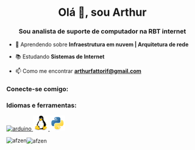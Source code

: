 <h1 align="center">Olá 👋, sou Arthur</h1>
<h3 align="center">Sou analista de suporte de computador na RBT internet</h3>

- 🌱 Aprendendo sobre **Infraestrutura em nuvem | Arquitetura de rede**

- 📚 Estudando **Sistemas de Internet**

- 📫 Como me encontrar **arthurfattorif@gmail.com**

<h3 align="left">Conecte-se comigo:</h3>
<p align="left ">
</p>

<h3 align="left">Idiomas e ferramentas:</h3>
<p align="left"> <a href="https://www.arduino.cc/" target="_blank" rel="noreferrer"> <img src="https://cdn.worldvectorlogo.com/ logos/arduino-1.svg" alt="arduino" width="40" height="40"/> </a> <a href="https://www.linux.org/" target="_blank" rel="noreferrer"> <img src="https://raw.githubusercontent.com/devicons/devicon/master/icons/linux/linux-original.svg" alt="linux" width="40" height=" 40"/> </a> <a href="https://www.python.org" target="_blank" rel="noreferrer"> <img src="https://raw.githubusercontent.com/devicons/devicon/master/icons/python/python-original.svg" alt="python" width="40" height="40"/> </a> </p>

<p><img align="left" src="https://github-readme-stats.vercel.app/api/top-langs?username=afzen&show_icons=true&locale=en&layout=compact" alt="afzen" /> </p>

<p> <img align="center" src="https://github-readme-stats.vercel.app/api?username=afzen&show_icons=true&locale=en" alt="afzen" /> </p>
